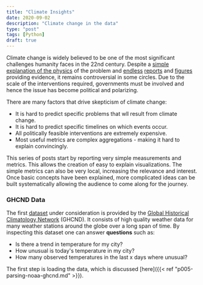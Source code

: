 ```yaml
---
title: "Climate Insights"
date: 2020-09-02
description: "Climate change in the data"
type: "post"
tags: [Python]
draft: true
---
```


Climate change is widely believed to be one of the most significant challenges humanity faces in the 22nd century. Despite a [simple explanation of the physics](https://www.youtube.com/watch?v=SN5-DnOHQmE) of the problem and [endless](https://en.wikipedia.org/wiki/Keeling_Curve) [reports](https://www.ipcc.ch/report/ar5/syr/) and [figures](https://climate.nasa.gov/resources/graphics-and-multimedia/?page=0&per_page=25&order=pub_date+desc&search=&condition_1=1%3Ais_in_resource_list) providing evidence, it remains controversial in some circles. Due to the scale of the interventions required, governments must be involved and hence the issue has become political and polarizing.

There are many factors that drive skepticism of climate change:
- It is hard to predict specific problems that wll result from climate change.
- It is hard to predict specific timelines on which events occur.
- All politically feasible interventions are extremely expensive.
- Most useful metrics are complex aggregations - making it hard to explain convincingly.

This series of posts start by reporting very simple measurements and metrics. This allows the creation of easy to explain visualizations. The simple metrics can also be very local, increasing the relevance and interest. Once basic concepts have been explained, more complicated ideas can be built systematically allowing the audience to come along for the journey.

### GHCND Data

The first [dataset](ftp://ftp.ncdc.noaa.gov/pub/data/ghcn/daily/readme.txt) under consideration is provided by the [Global Historical Climatology Network](https://www.ncdc.noaa.gov/data-access/land-based-station-data/land-based-datasets/global-historical-climatology-network-ghcn) (GHCND). It consists of high quality weather data for many weather stations around the globe over a long span of time. By inspecting this dataset one can answer **questions** such as:

- Is there a trend in temperature for my city?
- How unusual is today's temperature in my city?
- How many observed temperatures in the last x days where unusual?

The first step is loading the data, which is discussed [here]({{< ref "p005-parsing-noaa-ghcnd.md" >}}).

